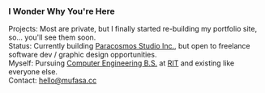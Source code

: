 ### I Wonder Why You're Here  
Projects: Most are private, but I finally started re-building my portfolio site, so... you'll see them soon.  
Status: Currently building [Paracosmos Studio Inc.](https://paracosmos.studio/?utm_source=github.com&utm_medium=profile&utm_campaign=mufasa159), but open to freelance software dev / graphic design opportunities.  
Myself: Pursuing [Computer Engineering B.S.](https://www.rit.edu/study/computer-engineering-bs) at [RIT](https://www.rit.edu) and existing like everyone else.   
Contact: hello@mufasa.cc  
